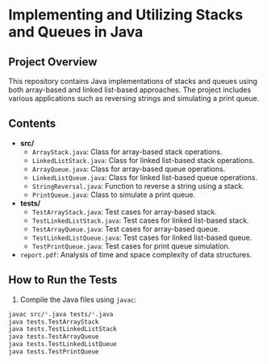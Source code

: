 # Implementing and Utilizing Stacks and Queues in Java

## Project Overview
This repository contains Java implementations of stacks and queues using both array-based and linked list-based approaches. The project includes various applications such as reversing strings and simulating a print queue.

## Contents
- **src/**
  - `ArrayStack.java`: Class for array-based stack operations.
  - `LinkedListStack.java`: Class for linked list-based stack operations.
  - `ArrayQueue.java`: Class for array-based queue operations.
  - `LinkedListQueue.java`: Class for linked list-based queue operations.
  - `StringReversal.java`: Function to reverse a string using a stack.
  - `PrintQueue.java`: Class to simulate a print queue.
- **tests/**
  - `TestArrayStack.java`: Test cases for array-based stack.
  - `TestLinkedListStack.java`: Test cases for linked list-based stack.
  - `TestArrayQueue.java`: Test cases for array-based queue.
  - `TestLinkedListQueue.java`: Test cases for linked list-based queue.
  - `TestPrintQueue.java`: Test cases for print queue simulation.
- `report.pdf`: Analysis of time and space complexity of data structures.

## How to Run the Tests
1. Compile the Java files using `javac`:
```bash
javac src/*.java tests/*.java
java tests.TestArrayStack
java tests.TestLinkedListStack
java tests.TestArrayQueue
java tests.TestLinkedListQueue
java tests.TestPrintQueue
